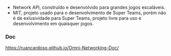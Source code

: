 - Network API, construído e desenvolvido para grandes jogos escaláveis.
- MIT, projeto usado para o desenvolvimento de Super Teams, porém não é de exlusividade para Super Teams, projeto livre para uso e desenvolvimento em quaisquer jogos.

### Doc

https://ruancardoso.github.io/Omni-Networking-Doc/
